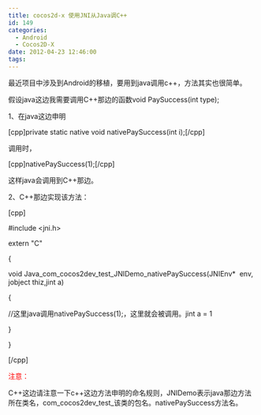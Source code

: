 ```yaml
---
title: cocos2d-x 使用JNI从Java调C++
id: 149
categories:
  - Android
  - Cocos2D-X
date: 2012-04-23 12:46:00
tags:
---
```


最近项目中涉及到Android的移植，要用到java调用c++，方法其实也很简单。

假设java这边我需要调用C++那边的函数void PaySuccess(int type);

1、在java这边申明

[cpp]private static native void nativePaySuccess(int i);[/cpp]

调用时，

[cpp]nativePaySuccess(1);[/cpp]

这样java会调用到C++那边。

2、C++那边实现该方法：

[cpp]

#include &lt;jni.h&gt;

extern &quot;C&quot;

{

void Java_com_cocos2dev_test_JNIDemo_nativePaySuccess(JNIEnv*  env, jobject thiz,jint a)

{

//这里java调用nativePaySuccess(1);，这里就会被调用。jint a = 1

}

}

[/cpp]

<span style="color: #ff0000;">注意：</span>

C++这边请注意一下c++这边方法申明的命名规则，JNIDemo表示java那边方法所在类名，com_cocos2dev_test_该类的包名。nativePaySuccess方法名。

&nbsp;